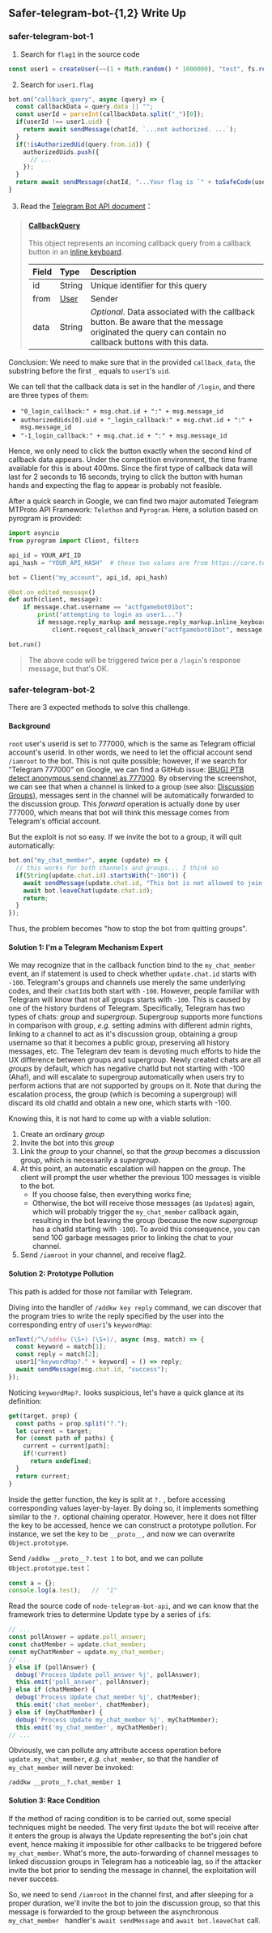 ## Safer-telegram-bot-{1,2} Write Up

### safer-telegram-bot-1

1. Search for `flag1` in the source code

```js
const user1 = createUser(~~(1 + Math.random() * 1000000), "test", fs.readFileSync(__dirname + "/flag1.txt", "utf8"));
```

2. Search for `user1.flag`

```js
bot.on("callback_query", async (query) => {
  const callbackData = query.data || "";
  const userId = parseInt(callbackData.split("_")[0]);
  if(userId !== user1.uid) {
    return await sendMessage(chatId, `...not authorized. ...`);
  }
  if(!isAuthorizedUid(query.from.id)) {
    authorizedUids.push({
      // ...
    });
  }
  return await sendMessage(chatId, "...Your flag is `" + toSafeCode(user1.flag) + "`", ...);
}
```

3. Read the [Telegram Bot API document](https://core.telegram.org/bots/api)：

> #### [CallbackQuery](https://core.telegram.org/bots/api#callbackquery)
>
> This object represents an incoming callback query from a callback button in an [inline keyboard](https://core.telegram.org/bots#inline-keyboards-and-on-the-fly-updating).
>
> | Field | Type                                            | Description                                                  |
> | :---- | :---------------------------------------------- | :----------------------------------------------------------- |
> | id    | String                                          | Unique identifier for this query                             |
> | from  | [User](https://core.telegram.org/bots/api#user) | Sender                                                       |
> | data  | String                                          | *Optional*. Data associated with the callback button. Be aware that the message originated the query can contain no callback buttons with this data. |

Conclusion: We need to make sure that in the provided `callback_data`, the substring before the first `_` equals to `user1`'s `uid`.

We can tell that the callback data is set in the handler of `/login`, and there are three types of them: 

+ `"0_login_callback:" + msg.chat.id + ":" + msg.message_id`
+ `authorizedUids[0].uid + "_login_callback:" + msg.chat.id + ":" + msg.message_id`
+ `"-1_login_callback:" + msg.chat.id + ":" + msg.message_id`

Hence, we only need to click the button exactly when the second kind of callback data appears. Under the competition environment, the time frame available for this is about 400ms. Since the first type of callback data will last for 2 seconds to 16 seconds, trying to click the button with human hands and expecting the flag to appear is probably not feasible.

After a quick search in Google, we can find two major automated Telegram MTProto API Framework: `Telethon` and `Pyrogram`. Here, a solution based on pyrogram is provided:

```python
import asyncio
from pyrogram import Client, filters

api_id = YOUR_API_ID
api_hash = "YOUR_API_HASH"  # these two values are from https://core.telegram.org/api/obtaining_api_id

bot = Client("my_account", api_id, api_hash)

@bot.on_edited_message()
def auth(client, message):
    if message.chat.username == "actfgamebot01bot":
        print("attempting to login as user1...")
        if message.reply_markup and message.reply_markup.inline_keyboard:
            client.request_callback_answer("actfgamebot01bot", message.id, message.reply_markup.inline_keyboard[0][0].callback_data)

bot.run()
```

> The above code will be triggered twice per a `/login`'s response message, but that's OK.

### safer-telegram-bot-2

There are 3 expected methods to solve this challenge.

#### Background

`root` user's userid is set to 777000, which is the same as Telegram official account's userid. In other words, we need to let the official account send `/iamroot` to the bot. This is not quite possible; however, if we search for "Telegram 777000" on Google, we can find a GitHub issue: [[BUG] PTB detect anonymous send channel as 777000](https://github.com/python-telegram-bot/python-telegram-bot/issues/2810). By observing the screenshot, we can see that when a channel is linked to a group (see also: [Discussion Groups](https://core.telegram.org/api/discussion)), messages sent in the channel will be automatically forwarded to the discussion group. This *forward* operation is actually done by user 777000, which means that bot will think this message comes from Telegram's official account.

But the exploit is not so easy. If we invite the bot to a group, it will quit automatically:

````js
bot.on("my_chat_member", async (update) => {
  // this works for both channels and groups... I think so
  if(String(update.chat.id).startsWith("-100")) {
    await sendMessage(update.chat.id, "This bot is not allowed to join groups");
    await bot.leaveChat(update.chat.id);
    return;
  }
});
````

Thus, the problem becomes "how to stop the bot from quitting groups".

#### Solution 1: I'm a Telegram Mechanism Expert

We may recognize that in the callback function bind to the `my_chat_member` event, an if statement is used to check whether `update.chat.id` starts with `-100`. Telegram's groups and channels use merely the same underlying codes, and their `chatId`s both start with `-100`. However, people familiar with Telegram will know that not all groups starts with `-100`. This is caused by one of the history burdens of Telegram. Specifically, Telegram has two types of chats: *group* and *supergroup*. Supergroup supports more functions in comparison with group, *e.g.* setting admins with different admin rights, linking to a channel to act as it's discussion group, obtaining a group username so that it becomes a public group, preserving all history messages, etc. The Telegram dev team is devoting much efforts to hide the UX difference between groups and supergroup. Newly created chats are all *groups* by default, which has negative chatId but not starting with -100 (Aha!), and will escalate to supergroup automatically when users try to perform actions that are not supported by groups on it. Note that during the escalation process, the group (which is becoming a supergroup) will discard its old chatId and obtain a new one, which starts with -100.

Knowing this, it is not hard to come up with a viable solution:

1. Create an ordinary *group*
2. Invite the bot into this *group*
3. Link the *group* to your channel, so that the *group* becomes a discussion group, which is necessarily a *supergroup*. 
4. At this point, an automatic escalation will happen on the *group*. The client will prompt the user whether the previous 100 messages is visible to the bot.
   + If you choose false, then everything works fine;
   + Otherwise, the bot will receive those messages (as `Update`s) again, which will probably trigger the `my_chat_member` callback again, resulting in the bot leaving the group (because the now *supergroup* has a chatId starting with `-100`). To avoid this consequence, you can send 100 garbage messages prior to linking the chat to your channel.
5. Send `/iamroot` in your channel, and receive flag2.

#### Solution 2: Prototype Pollution

This path is added for those not familiar with Telegram.

Diving into the handler of `/addkw key reply` command, we can discover that the program tries to write the reply specified by the user into the corresponding entry of `user1`'s `keywordMap`:

```js
onText(/^\/addkw (\S+) (\S+)/, async (msg, match) => {
  const keyword = match[1];
  const reply = match[2];
  user1["keywordMap?." + keyword] = () => reply;
  await sendMessage(msg.chat.id, "success");
});
```

Noticing `keywordMap?.` looks suspicious, let's have a quick glance at its definition:

```js
get(target, prop) {
  const paths = prop.split("?.");
  let current = target;
  for (const path of paths) {
    current = current[path];
    if(!current)
      return undefined;
  }
  return current;
}
```

Inside the getter function, the key is split at `?.` , before accessing corresponding values layer-by-layer. By doing so, it implements something similar to the `?.` optional chaining operator. However, here it does not filter the key to be accessed, hence we can construct a prototype pollution. For instance, we set the key to be `__proto__`, and now we can overwrite `Object.prototype`.

Send `/addkw __proto__?.test 1` to bot, and we can pollute `Object.prototype.test`：

```js
const a = {};
console.log(a.test);   //  "1"
```

Read the source code of `node-telegram-bot-api`, and we can know that the framework tries to determine Update type by a series of `if`s:

```js
// ...
const pollAnswer = update.poll_answer;
const chatMember = update.chat_member;
const myChatMember = update.my_chat_member;
// ...
} else if (pollAnswer) {
  debug('Process Update poll_answer %j', pollAnswer);
  this.emit('poll_answer', pollAnswer);
} else if (chatMember) {
  debug('Process Update chat_member %j', chatMember);
  this.emit('chat_member', chatMember);
} else if (myChatMember) {
  debug('Process Update my_chat_member %j', myChatMember);
  this.emit('my_chat_member', myChatMember);
// ...
```

Obviously, we can pollute any attribute access operation before `update.my_chat_member`, *e.g.* `chat_member`, so that the handler of `my_chat_member` will never be invoked:

```
/addkw __proto__?.chat_member 1
```

#### Solution 3: Race Condition

If the method of racing condition is to be carried out, some special techniques might be needed. The very first `Update` the bot will receive after it enters the group is always the Update representing the bot's join chat event, hence making it impossible for other callbacks to be triggered before `my_chat_member`. What's more, the auto-forwarding of channel messages to linked discussion groups in Telegram has a noticeable lag, so if the attacker invite the bot prior to sending the message in channel, the exploitation will never success. 

So, we need to send `/iamroot` in the channel first, and after sleeping for a proper duration, we'll invite the bot to join the discussion group, so that this message is forwarded to the group between the asynchronous `my_chat_member ` handler's `await sendMessage` and `await bot.leaveChat` call.